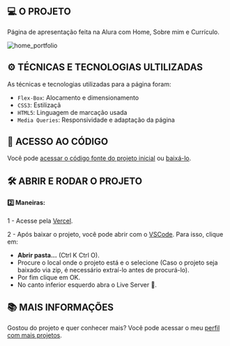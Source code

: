 ##   💻 O PROJETO

Página de apresentação feita na Alura com Home, Sobre mim e Currículo.

![home_portfolio](https://github.com/MykeStan/alura-projeto_portifolio/assets/127412518/18e46b3f-b2e2-475e-a59a-df6505cc98f4)

##   ⚙️ TÉCNICAS E TECNOLOGIAS ULTILIZADAS

As técnicas e tecnologias utilizadas para a página foram:

- `Flex-Box`: Alocamento e dimensionamento
- `CSS3`: Estilizaçã
- `HTML5`: Linguagem de marcação usada
- `Media Queries`: Responsividade e adaptação da página

## 📁 ACESSO AO CÓDIGO

Você pode [acessar o código fonte do projeto inicial](https://github.com/MykeStan/alura-projeto_portifolio/tree/main) ou [baixá-lo](https://github.com/MykeStan/alura-projeto_portifolio/archive/refs/heads/main.zip).

## 🛠️ ABRIR E RODAR O PROJETO
####  2️⃣ Maneiras:
1 - Acesse pela [Vercel](https://alura-projeto-portifolio.vercel.app/).

2 - Após baixar o projeto, você pode abrir com o [VSCode](https://code.visualstudio.com/). Para isso, clique em:

- **Abrir pasta...** (Ctrl K Ctrl O).
- Procure o local onde o projeto está e o selecione (Caso o projeto seja baixado via zip, é necessário extraí-lo antes de procurá-lo).
- Por fim clique em OK.
- No canto inferior esquerdo abra o Live Server 📡.

## 📚 MAIS INFORMAÇÕES

Gostou do projeto e quer conhecer mais? Você pode acessar o meu [perfil com mais projetos](https://github.com/MykeStan).

